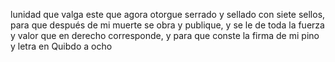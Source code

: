 lunidad que valga este que agora otorgue serrado y sellado con siete sellos, para que después de mi muerte se obra y publique, y se le de toda la fuerza y valor que en derecho corresponde, y para que conste la firma de mi pino y letra en Quibdo a ocho